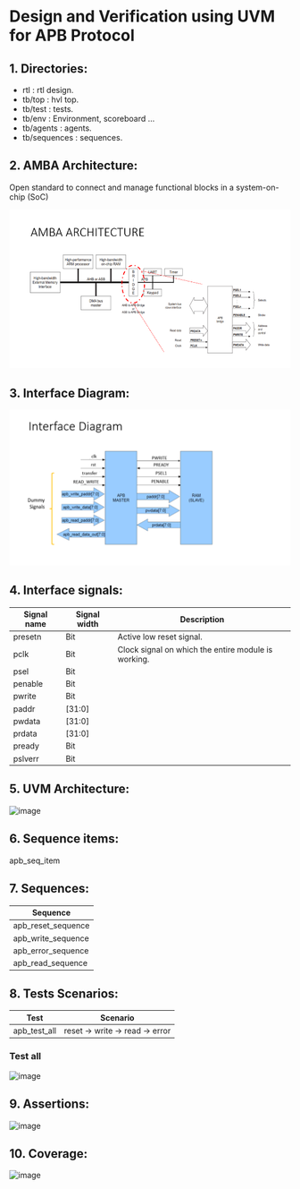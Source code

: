 # Design and Verification using UVM for APB Protocol 


## 1. Directories:
- rtl               : rtl design.
- tb/top            : hvl top.
- tb/test           : tests.
- tb/env            : Environment, scoreboard ...
- tb/agents         : agents.
- tb/sequences      : sequences.

## 2. AMBA Architecture:
Open standard to connect and manage functional blocks in a system-on-chip (SoC)

![image](images/AMPA.PNG)

## 3. Interface Diagram:

![image](images/interface_diagram.PNG)

## 4. Interface signals:
| Signal name   | Signal width      | Description                      
| ------------- | ----------------- | -----------------------------------------------------------                                        
| presetn       | Bit               | Active low reset signal.                  
| pclk          | Bit               | Clock signal on which the entire module is working.
| psel          | Bit               | 
| penable       | Bit               | 
| pwrite        | Bit               | 
| paddr         | [31:0]            | 
| pwdata        | [31:0]            | 
| prdata        | [31:0]            | 
| pready        | Bit               | 
| pslverr       | Bit               | 


## 5. UVM Architecture:

![image]()

## 6. Sequence items:
apb_seq_item

## 7. Sequences:

| Sequence               |
| ---------------------- |
| apb_reset_sequence     |
| apb_write_sequence     |
| apb_error_sequence     |
| apb_read_sequence      |


## 8. Tests Scenarios:
| Test               | Scenario                                                                                  |
| ------------------ | ----------------------------------------------------------------------------------------- |
| apb_test_all	     | reset -> write -> read -> error

### Test all 
![image]()

## 9. Assertions:

![image]()


## 10. Coverage:

![image]()

